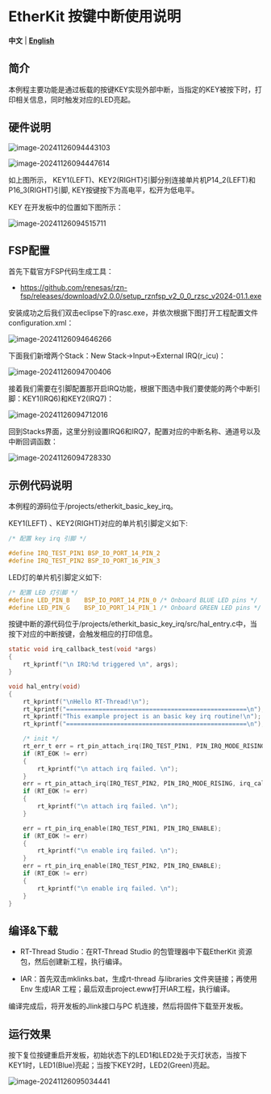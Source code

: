 # EtherKit 按键中断使用说明

**中文** | [**English**](./README.md)

## 简介

本例程主要功能是通过板载的按键KEY实现外部中断，当指定的KEY被按下时，打印相关信息，同时触发对应的LED亮起。

## 硬件说明

![image-20241126094443103](figures/image-20241126094443103.png)

![image-20241126094447614](figures/image-20241126094447614.png)

如上图所示， KEY1(LEFT)、KEY2(RIGHT)引脚分别连接单片机P14_2(LEFT)和P16_3(RIGHT)引脚, KEY按键按下为高电平，松开为低电平。

KEY 在开发板中的位置如下图所示：

![image-20241126094515711](figures/image-20241126094515711.png)

## FSP配置

首先下载官方FSP代码生成工具：

* https://github.com/renesas/rzn-fsp/releases/download/v2.0.0/setup_rznfsp_v2_0_0_rzsc_v2024-01.1.exe

安装成功之后我们双击eclipse下的rasc.exe，并依次根据下图打开工程配置文件configuration.xml：

![image-20241126094646266](figures/image-20241126094646266.png)

下面我们新增两个Stack：New Stack->Input->External IRQ(r_icu)：

![image-20241126094700406](figures/image-20241126094700406.png)

接着我们需要在引脚配置那开启IRQ功能，根据下图选中我们要使能的两个中断引脚：KEY1(IRQ6)和KEY2(IRQ7)：

![image-20241126094712016](figures/image-20241126094712016.png)

回到Stacks界面，这里分别设置IRQ6和IRQ7，配置对应的中断名称、通道号以及中断回调函数：

![image-20241126094728330](figures/image-20241126094728330.png)

## 示例代码说明

本例程的源码位于/projects/etherkit_basic_key_irq。

KEY1(LEFT) 、KEY2(RIGHT)对应的单片机引脚定义如下:

```c
/* 配置 key irq 引脚 */

#define IRQ_TEST_PIN1 BSP_IO_PORT_14_PIN_2
#define IRQ_TEST_PIN2 BSP_IO_PORT_16_PIN_3
```

LED灯的单片机引脚定义如下:

```c
/* 配置 LED 灯引脚 */
#define LED_PIN_B    BSP_IO_PORT_14_PIN_0 /* Onboard BLUE LED pins */
#define LED_PIN_G    BSP_IO_PORT_14_PIN_1 /* Onboard GREEN LED pins */
```

按键中断的源代码位于/projects/etherkit_basic_key_irq/src/hal_entry.c中，当按下对应的中断按键，会触发相应的打印信息。

```c
static void irq_callback_test(void *args)
{
    rt_kprintf("\n IRQ:%d triggered \n", args);
}

void hal_entry(void)
{
    rt_kprintf("\nHello RT-Thread!\n");
    rt_kprintf("==================================================\n");
    rt_kprintf("This example project is an basic key irq routine!\n");
    rt_kprintf("==================================================\n");

    /* init */
    rt_err_t err = rt_pin_attach_irq(IRQ_TEST_PIN1, PIN_IRQ_MODE_RISING, irq_callback_test, (void *)1);
    if (RT_EOK != err)
    {
        rt_kprintf("\n attach irq failed. \n");
    }
    err = rt_pin_attach_irq(IRQ_TEST_PIN2, PIN_IRQ_MODE_RISING, irq_callback_test, (void *)2);
    if (RT_EOK != err)
    {
        rt_kprintf("\n attach irq failed. \n");
    }

    err = rt_pin_irq_enable(IRQ_TEST_PIN1, PIN_IRQ_ENABLE);
    if (RT_EOK != err)
    {
        rt_kprintf("\n enable irq failed. \n");
    }
    err = rt_pin_irq_enable(IRQ_TEST_PIN2, PIN_IRQ_ENABLE);
    if (RT_EOK != err)
    {
        rt_kprintf("\n enable irq failed. \n");
    }
}
```

## 编译&下载

* RT-Thread Studio：在RT-Thread Studio 的包管理器中下载EtherKit 资源包，然后创建新工程，执行编译。

* IAR：首先双击mklinks.bat，生成rt-thread 与libraries 文件夹链接；再使用Env 生成IAR 工程；最后双击project.eww打开IAR工程，执行编译。

编译完成后，将开发板的Jlink接口与PC 机连接，然后将固件下载至开发板。

## 运行效果

按下复位按键重启开发板，初始状态下的LED1和LED2处于灭灯状态，当按下KEY1时，LED1(Blue)亮起；当按下KEY2时，LED2(Green)亮起。

![image-20241126095034441](figures/image-20241126095034441.png)
